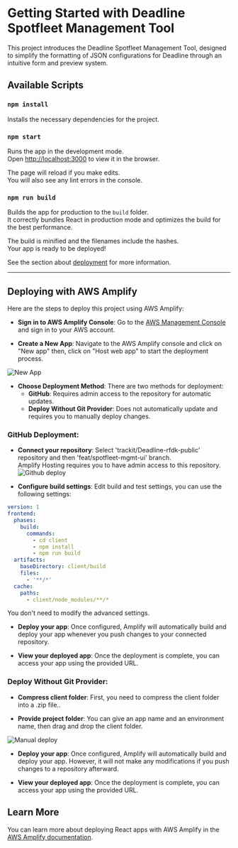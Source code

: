 # Getting Started with Deadline Spotfleet Management Tool

This project introduces the Deadline Spotfleet Management Tool, designed to simplify the formatting of JSON configurations for Deadline through an intuitive form and preview system.

## Available Scripts

### `npm install`

Installs the necessary dependencies for the project.

### `npm start`

Runs the app in the development mode.\
Open [http://localhost:3000](http://localhost:3000) to view it in the browser.

The page will reload if you make edits.\
You will also see any lint errors in the console.

### `npm run build`

Builds the app for production to the `build` folder.\
It correctly bundles React in production mode and optimizes the build for the best performance.

The build is minified and the filenames include the hashes.\
Your app is ready to be deployed!

See the section about [deployment](https://facebook.github.io/create-react-app/docs/deployment) for more information.

***

## Deploying with AWS Amplify

Here are the steps to deploy this project using AWS Amplify:

- **Sign in to AWS Amplify Console**: Go to the [AWS Management Console](https://aws.amazon.com/console/) and sign in to your AWS account.
   
- **Create a New App**: Navigate to the AWS Amplify console and click on "New app" then, click on "Host web app" to start the deployment process.

![New App](public/doc_asset/amplify-new-app.png)

- **Choose Deployment Method**:
   There are two methods for deployment:
   - **GitHub**: Requires admin access to the repository for automatic updates.
   - **Deploy Without Git Provider**: Does not automatically update and requires you to manually deploy changes.

### GitHub Deployment:

- **Connect your repository**: Select 'trackit/Deadline-rfdk-public' repository and then 'feat/spotfleet-mgmt-ui' branch. \
Amplify Hosting requires you to have admin access to this repository.
![Github deploy](public/doc_asset/github-deploy.png)

- **Configure build settings**: Edit build and test settings, you can use the following settings:
```yaml
version: 1
frontend:
  phases:
    build:
      commands:
        - cd client
        - npm install
        - npm run build
  artifacts:
    baseDirectory: client/build
    files:
      - '**/*'
  cache:
    paths:
      - client/node_modules/**/*
```
You don't need to modify the advanced settings.

- **Deploy your app**: Once configured, Amplify will automatically build and deploy your app whenever you push changes to your connected repository.

- **View your deployed app**: Once the deployment is complete, you can access your app using the provided URL.

### Deploy Without Git Provider:

- **Compress client folder**: First, you need to compress the client folder into a .zip file..

- **Provide project folder**: You can give an app name and an environment name, then drag and drop the client folder.

![Manual deploy](public/doc_asset/manual-deploy.png)

- **Deploy your app**: Once configured, Amplify will automatically build and deploy your app. However, it will not make any modifications if you push changes to a repository afterward.

- **View your deployed app**: Once the deployment is complete, you can access your app using the provided URL.

## Learn More

You can learn more about deploying React apps with AWS Amplify in the [AWS Amplify documentation](https://docs.amplify.aws/).
